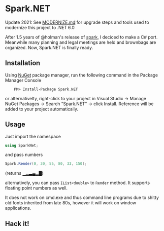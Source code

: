 <!-- markdownlint-disable MD026 -->
# Spark.NET

Update 2021: See [MODERNIZE.md](MODERNIZE.md) for upgrade steps and tools used to modernize this project to .NET 6.0

After 1.5 years of @holman's release of [spark](https://github.com/holman/spark), I deciced to make a C# port. Meanwhile many planning and legal meetings are held and brownbags are organized. Now, Spark.NET is finally ready.

## Installation

Using [NuGet](https://nuget.org/) package manager, run the following command in the Package Manager Console

```shell
    PM> Install-Package Spark.NET
```

or alternativelty, right-click to your project in Visual Studio → Manage NuGet Packages → Search "Spark.NET" → click Install. Reference will be added to your project automatically.

## Usage

Just import the namespace

```csharp
using SparkNet;
```

and pass numbers

```csharp
Spark.Render(0, 30, 55, 80, 33, 150);
```

(returns ▁▂▃▄▂█)

alternatively, you can pass `IList<double>` to `Render` method. It supports floating point numbers as well.

It does not work on cmd.exe and thus command line programs due to shitty old fonts inherited from late 80s, however it will work on window applications.

## Hack it!
